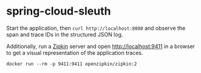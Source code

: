 # spring-cloud-sleuth

Start the application, then `curl http://localhost:8080` and observe the span and trace IDs in the structured JSON log.

Additionally, run a [Zipkin](https://github.com/openzipkin/docker-zipkin) server and open <http://localhost:9411> in a browser to get a visual representation of the application traces.

```
docker run --rm -p 9411:9411 openzipkin/zipkin:2
```
